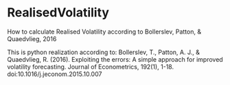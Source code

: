 # RealisedVolatility
How to calculate Realised Volatility according to Bollerslev, Patton, &amp; Quaedvlieg, 2016

This is python realization according to: 
Bollerslev, T., Patton, A. J., & Quaedvlieg, R. (2016). Exploiting the errors: A simple approach for improved volatility forecasting. Journal of Econometrics, 192(1), 1-18. doi:10.1016/j.jeconom.2015.10.007

